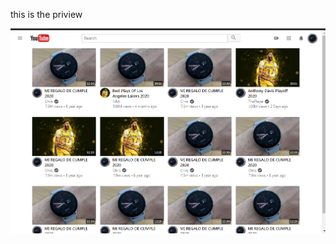 this is the priview 

![Aquí la descripción de la imagen por si no carga](https://raw.githubusercontent.com/X3rez/youtube-clone/master/preview.png)


